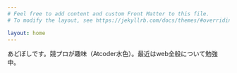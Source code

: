 ```yaml
---
# Feel free to add content and custom Front Matter to this file.
# To modify the layout, see https://jekyllrb.com/docs/themes/#overriding-theme-defaults

layout: home
---
```

あどぼしです。競プロが趣味（Atcoder水色）。最近はweb全般について勉強中。